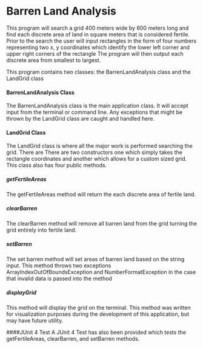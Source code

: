 # Barren Land Analysis

This program will search a grid 400 meters wide by 600 meters long and find each
discrete area of land in square meters that is considered fertile.  Prior to the search
the user will input rectangles in the form of four numbers representing two x, y 
coordinates which identify the lower left corner and upper right corners of the rectangle
The program will then output each discrete area from smallest to largest.
 
This program contains two classes: the BarrenLandAnalysis class and the LandGrid class

#### BarrenLandAnalysis Class
The BarrenLandAnalysis class is the main application class.  It will accept input from the
terminal or command line.  Any exceptions that might be thrown by the LandGrid class 
are caught and handled here.

#### LandGrid Class
The LandGrid class is where all the major work is performed searching the grid. There are
There are two constructors one which simply takes the rectangle coordinates and another which
allows for a custom sized grid.  This class also has four public methods.

##### getFertileAreas
The getFertileAreas method will return the each discrete area of fertile land.

##### clearBarren
The clearBarren method will remove all barren land from the grid turning the grid
entirely into fertile land.

##### setBarren
The set barren method will set areas of barren land based on the string input.
This method throws two exceptions ArrayIndexOutOfBoundsException and NumberFormatException
in the case that invalid data is passed into the method

##### displayGrid
This method will display the grid on the terminal.  This method was written for visualization
purposes during the development of this application, but may have future utility.

####JUnit 4 Test
A JUnit 4 Test has also been provided which tests the getFertileAreas, clearBarren, and
setBarren methods.